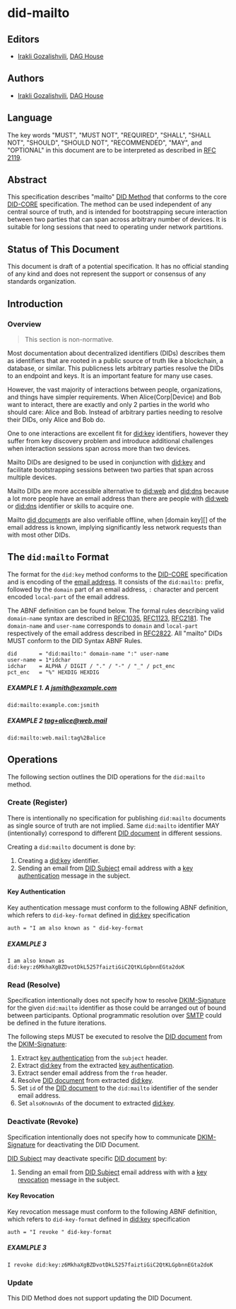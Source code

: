 # did-mailto

## Editors

- [Irakli Gozalishvili](https://github.com/Gozala), [DAG House](https://dag.house/)

## Authors

- [Irakli Gozalishvili](https://github.com/Gozala), [DAG House](https://dag.house/)

## Language

The key words "MUST", "MUST NOT", "REQUIRED", "SHALL", "SHALL NOT", "SHOULD", "SHOULD NOT", "RECOMMENDED", "MAY", and "OPTIONAL" in this document are to be interpreted as described in [RFC 2119](https://datatracker.ietf.org/doc/html/rfc2119).

## Abstract

This specification describes "mailto" [DID Method] that
conforms to the core [DID-CORE] specification. The method can be used independent of any central source of truth, and is intended for bootstrapping secure interaction between two parties that can span across arbitrary number of devices. It is suitable for long sessions that need to operating under network partitions.

## Status of This Document

This document is draft of a potential specification. It has no official standing of any kind and does not represent the support or consensus of any standards organization.

## Introduction

### Overview

> This section is non-normative.

Most documentation about decentralized identifiers (DIDs) describes them as identifiers that are rooted in a public source of truth like a blockchain, a database, or similar. This publicness lets arbitrary parties resolve the DIDs to an endpoint and keys. It is an important feature for many use cases.

However, the vast majority of interactions between people, organizations, and things have simpler requirements. When Alice(Corp|Device) and Bob want to interact, there are exactly and only 2 parties in the world who should care: Alice and Bob. Instead of arbitrary parties needing to resolve their DIDs, only Alice and Bob do.

One to one interactions are excellent fit for [did:key] identifiers, however they suffer from key discovery problem and introduce additional challenges when interaction sessions span across more than two devices.

Mailto DIDs are designed to be used in conjunction with [did:key] and facilitate bootstrapping sessions between two parties that span across multiple devices.

Mailto DIDs are more accessible alternative to [did:web] and [did:dns] because a lot more people have an email address than there are people with [did:web] or [did:dns] identifier or skills to acquire one.

Mailto [did document]s are also verifiable offline, when [domain key][] of the email address is known, implying significantly less network requests than with most other DIDs.

## The `did:mailto` Format

The format for the `did:key` method conforms to the [DID-CORE] specification and is encoding of the [email address]. It consists of the `did:mailto:` prefix, followed by the `domain` part of an email address, `:` character and percent encoded `local-part` of the email address.

The ABNF definition can be found below. The formal rules describing valid `domain-name` syntax are described in [RFC1035], [RFC1123], [RFC2181]. The `domain-name` and `user-name` corresponds to `domain` and `local-part` respectively of the email address described in [RFC2822]. All "mailto" DIDs MUST conform to the DID Syntax ABNF Rules.

```abnf
did       = "did:mailto:" domain-name ":" user-name
user-name = 1*idchar
idchar    = ALPHA / DIGIT / "." / "-" / "_" / pct_enc
pct_enc   = "%" HEXDIG HEXDIG
```

##### EXAMPLE 1. A jsmith@example.com

```
did:mailto:example.com:jsmith
```

##### EXAMPLE 2 tag+alice@web.mail

```
did:mailto:web.mail:tag%2Balice
```

## Operations

The following section outlines the DID operations for the `did:mailto` method.

### Create (Register)

There is intentionally no specification for publishing `did:mailto` documents as single source of truth are not implied. Same `did:mailto` identifier MAY (intentionally) correspond to different [DID document] in different sessions.

Creating a `did:mailto` document is done by:

1. Creating a [did:key] identifier.
2. Sending an email from [DID Subject] email address with a [key authentication] message in the subject.

#### Key Authentication

Key authentication message must conform to the following ABNF definition, which refers to `did-key-format` defined in [did:key] specification

```abnf
auth = "I am also known as " did-key-format
```

##### EXAMLPLE 3

```
I am also known as did:key:z6MkhaXgBZDvotDkL5257faiztiGiC2QtKLGpbnnEGta2doK
```

### Read (Resolve)

Specification intentionally does not specify how to resolve [DKIM-Signature] for the given `did:mailto` identifier as those could be arranged out of bound between participants. Optional programmatic resolution over [SMTP] could be defined in the future iterations.

The following steps MUST be executed to resolve the [DID document] from the [DKIM-Signature]:

1. Extract [key authentication] from the `subject` header.
1. Extract [did:key] from the extracted [key authentication].
1. Extract sender email address from the `from` header.
1. Resolve [DID document] from extracted [did:key].
1. Set `id` of the [DID document] to the `did:mailto` identifier of the sender email address.
1. Set `alsoKnownAs` of the document to extracted [did:key].

### Deactivate (Revoke)

Specification intentionally does not specify how to communicate [DKIM-Signature] for deactivating the DID Document.

[DID Subject] may deactivate specific [DID document] by:

1. Sending an email from [DID Subject] email address with with a [key revocation] message in the subject.

#### Key Revocation

Key revocation message must conform to the following ABNF definition, which refers to `did-key-format` defined in [did:key] specification

```abnf
auth = "I revoke " did-key-format
```

##### EXAMLPLE 3

```
I revoke did:key:z6MkhaXgBZDvotDkL5257faiztiGiC2QtKLGpbnnEGta2doK
```

### Update

This DID Method does not support updating the DID Document.

[did subject]: https://www.w3.org/TR/did-core/#did-subject
[did method]: https://w3c-ccg.github.io/did-spec/#specific-did-method-schemes
[did-core]: https://w3c-ccg.github.io/did-spec/
[did document]: https://www.w3.org/TR/did-core/#dfn-did-documents
[did:key]: https://w3c-ccg.github.io/did-method-key/
[session keys]: https://en.wikipedia.org/wiki/Session_key
[did:web]: https://w3c-ccg.github.io/did-method-web/
[did:dns]: https://danubetech.github.io/did-method-dns/
[email address]: https://www.rfc-editor.org/rfc/rfc2822.html#section-3.4.1
[rfc2822]: https://www.rfc-editor.org/rfc/rfc2822.html#section-3.4.1
[rfc1035]: https://www.rfc-editor.org/rfc/rfc1035
[rfc1123]: https://www.rfc-editor.org/rfc/rfc1123
[rfc2181]: https://www.rfc-editor.org/rfc/rfc2181
[dkim]: https://www.rfc-editor.org/rfc/rfc6376
[key authentication]: #Key_Authentication
[key revocation]: #Key_Revocation
[dkim-signature]: https://en.wikipedia.org/wiki/DomainKeys_Identified_Mail
[smtp]: https://en.wikipedia.org/wiki/Simple_Mail_Transfer_Protocol
